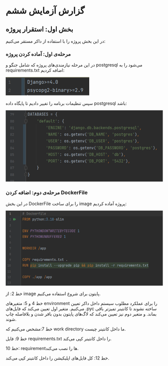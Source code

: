 # گزارش آزمایش ششم 

##  بخش اول: استقرار پروژه

در این بخش پروژه را با استفاده از داکر مستقر می‌کنیم:

### مرحله‌ی اول: آماده کردن پروژه
در این مرحله نیازمندی‌های پروژه که شامل جنگو و postgresql می‌شود را به requirements.txt اضافه کردیم:

![](static/requirements.png)

سپس تنظیمات برنامه را تغییر دادیم تا پایگاه داده postgresql باشد:

![](static/settings_database.png)

### مرحله‌ی دوم: اضافه کردن DockerFile
در این بخش DockerFile را برای ساخت image پروژه آماده کردیم:

![](static/dockerfile.png)

خط 2: از image پایتون برای شروع استفاده می‌کنیم.

خط 4 و 5: متغیرهای environment را برای عملکرد مطلوب سیستم داخل داکر تعیین می‌کنیم. متغیر اول تعیین می‌کند که فایل‌های .pyc ساخته نشوند تا کانتینر تمیزتر باقی بماند. و متغیر دوم نیز تعیین می‌کند که لاگ‌های پایتون بدون بافر شدن و بلافاصله چاپ شوند.

خط 7:مشخص می‌کنیم که work directory ما داخل کانتینر چیست.

خط 9: فایل requirements.txt را داخل کانتینر کپی می‌کند.

خط 10: requirementها را نصب می‌کند.

خط 12: کل فایل‌های اپلیکیشن را داخل کانتینر کپی می‌کند.
